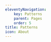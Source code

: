 ```yaml
---
eleventyNavigation:
    key: Patterns
    parent: Pages
    order: 5
title: Patterns
icon: About
---
```

